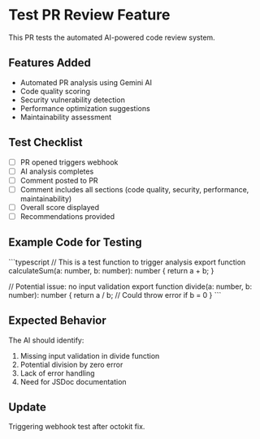 # Test PR Review Feature

This PR tests the automated AI-powered code review system.

## Features Added
- Automated PR analysis using Gemini AI
- Code quality scoring
- Security vulnerability detection
- Performance optimization suggestions
- Maintainability assessment

## Test Checklist
- [ ] PR opened triggers webhook
- [ ] AI analysis completes
- [ ] Comment posted to PR
- [ ] Comment includes all sections (code quality, security, performance, maintainability)
- [ ] Overall score displayed
- [ ] Recommendations provided

## Example Code for Testing

\`\`\`typescript
// This is a test function to trigger analysis
export function calculateSum(a: number, b: number): number {
  return a + b;
}

// Potential issue: no input validation
export function divide(a: number, b: number): number {
  return a / b; // Could throw error if b = 0
}
\`\`\`

## Expected Behavior
The AI should identify:
1. Missing input validation in divide function
2. Potential division by zero error
3. Lack of error handling
4. Need for JSDoc documentation

## Update
Triggering webhook test after octokit fix.
